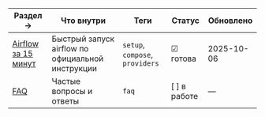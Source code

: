 | Раздел → | Что внутри | Теги | Статус | Обновлено |
|---|---|---|---|---|
| [Airflow за 15 минут](./start_15_min.md) | Быстрый запуск airflow по официальной инструкции | `setup`, `compose`, `providers` | ☑ готова | 2025-10-06 |
| [FAQ](./faq.md) | Частые вопросы и ответы | `faq` | [ ] в работе | — |